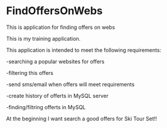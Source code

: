 # FindOffersOnWebs
This is application for finding offers on webs


This is my training application.


This application is intended to meet the following requirements:

-searching a popular websites for offers 

-filtering this offers 

-send sms/email when offers will meet requirements

-create history of offerts in MySQL server

-finding/filtring offerts in MySQL


At the beginning I want search a good offers for Ski Tour Set!!
